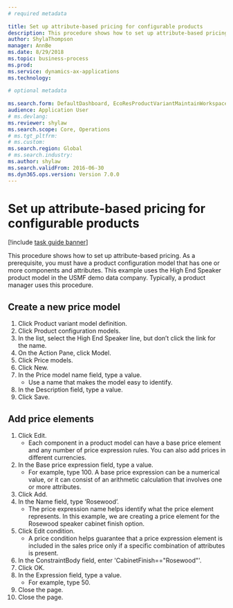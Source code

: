 ```yaml
--- 
# required metadata 
 
title: Set up attribute-based pricing for configurable products
description: This procedure shows how to set up attribute-based pricing. 
author: ShylaThompson
manager: AnnBe 
ms.date: 8/29/2018
ms.topic: business-process 
ms.prod:  
ms.service: dynamics-ax-applications 
ms.technology:  
 
# optional metadata 
 
ms.search.form: DefaultDashboard, EcoResProductVariantMaintainWorkspace, PCProductConfigurationModelListPage, PCPriceModelList, PCPriceModel, PCConstraintEditor   
audience: Application User 
# ms.devlang:  
ms.reviewer: shylaw
ms.search.scope: Core, Operations 
# ms.tgt_pltfrm:  
# ms.custom:  
ms.search.region: Global
# ms.search.industry: 
ms.author: shylaw
ms.search.validFrom: 2016-06-30 
ms.dyn365.ops.version: Version 7.0.0 
---
```

# Set up attribute-based pricing for configurable products

[!include [task guide banner](../../includes/task-guide-banner.md)]

This procedure shows how to set up attribute-based pricing. As a prerequisite, you must have a product configuration model that has one or more components and attributes. This example uses the High End Speaker product model in the USMF demo data company. Typically, a product manager uses this procedure.


## Create a new price model
1. Click Product variant model definition.
2. Click Product configuration models.
3. In the list, select the High End Speaker line, but don’t click the link for the name.
4. On the Action Pane, click Model.
5. Click Price models.
6. Click New.
7. In the Price model name field, type a value.
    * Use a name that makes the model easy to identify.  
8. In the Description field, type a value.
9. Click Save.

## Add price elements
1. Click Edit.
    * Each component in a product model can have a base price element and any number of price expression rules. You can also add prices in different currencies.  
2. In the Base price expression field, type a value.
    * For example, type 100.   A base price expression can be a numerical value, or it can consist of an arithmetic calculation that involves one or more attributes.  
3. Click Add.
4. In the Name field, type ‘Rosewood’.
    * The price expression name helps identify what the price element represents. In this example, we are creating a price element for the Rosewood speaker cabinet finish option.  
5. Click Edit condition.
    * A price condition helps guarantee that a price expression element is included in the sales price only if a specific combination of attributes is present.  
6. In the ConstraintBody field, enter 'CabinetFinish=="Rosewood"'.
7. Click OK.
8. In the Expression field, type a value.
    * For example, type 50.  
9. Close the page.
10. Close the page.

